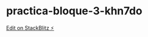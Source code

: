 # practica-bloque-3-khn7do

[Edit on StackBlitz ⚡️](https://stackblitz.com/edit/practica-bloque-3-khn7do)